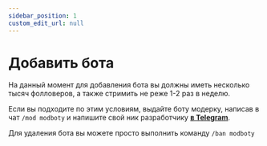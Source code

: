 ```yaml
---
sidebar_position: 1
custom_edit_url: null
---
```


# Добавить бота

На данный момент для добавления бота вы должны иметь несколько тысяч фолловеров, а также стримить не реже 1-2 раз в неделю.

Если вы подходите по этим условиям, выдайте боту модерку, написав в чат `/mod modboty` и напишите свой ник разработчику **[в Telegram](https://relanit.t.me)**.

Для удаления бота вы можете просто выполнить команду `/ban modboty`